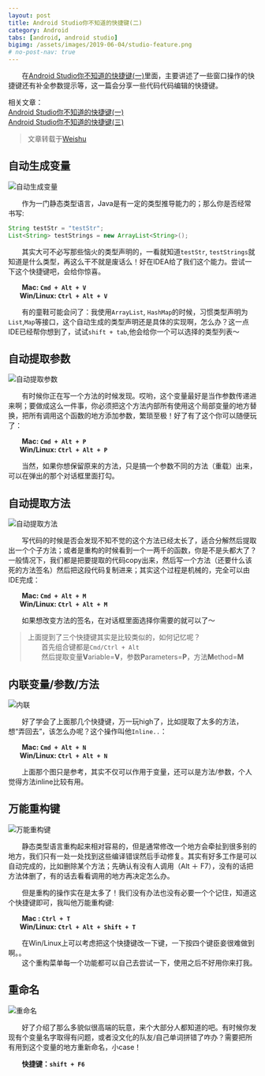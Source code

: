 ```yaml
---
layout: post
title: Android Studio你不知道的快捷键(二)
category: Android
tabs: [android, android studio]
bigimg: /assets/images/2019-06-04/studio-feature.png
# no-post-nav: true
---
```


&#160; &#160; &#160; &#160;在[Android Studio你不知道的快捷键(一)](https://cuiyiming007.github.io/android/2019/06/04/android-studio-hotkey-1.html)里面，主要讲述了一些窗口操作的快捷键还有补全参数提示等，这一篇会分享一些代码代码编辑的快捷键。

相关文章：  
[Android Studio你不知道的快捷键(一)](https://cuiyiming007.github.io/android/2019/06/04/android-studio-hotkey-1.html)  
[Android Studio你不知道的快捷键(三)](https://cuiyiming007.github.io/android/2019/06/10/android-studio-hotkey-3.html)

>文章转载于[Weishu](http://weishu.me/2015/12/12/shortcut-of-android-studio-you-may-not-know-2/)

## 自动生成变量

![自动生成变量](https://raw.githubusercontent.com/cuiyiming007/cuiyiming007.github.io.assets/master/images/2019-06-05/blog-1.gif "自动生成变量")

&#160; &#160; &#160; &#160;作为一门静态类型语言，Java是有一定的类型推导能力的；那么你是否经常书写:

```java
String testStr = "testStr";
List<String> testStrings = new ArrayList<String>();
```
&#160; &#160; &#160; &#160;其实大可不必写那些恼火的类型声明的，一看就知道`testStr`, `testStrings`就知道是什么类型，再这么干不就是废话么！好在IDEA给了我们这个能力。尝试一下这个快捷键吧，会给你惊喜。

&#160; &#160; &#160; &#160;**Mac: `Cmd + Alt + V`  
&#160; &#160; &#160; &#160;Win/Linux: `Ctrl + Alt + V`**  

&#160; &#160; &#160; &#160;有的童鞋可能会问了：我使用`ArrayList`, `HashMap`的时候，习惯类型声明为`List`,`Map`等接口，这个自动生成的类型声明还是具体的实现啊，怎么办？这一点IDE已经帮你想到了，试试`shift + tab`,他会给你一个可以选择的类型列表～

## 自动提取参数

![自动提取参数](https://raw.githubusercontent.com/cuiyiming007/cuiyiming007.github.io.assets/master/images/2019-06-05/blog-2.gif "自动提取参数")

&#160; &#160; &#160; &#160;有时候你正在写一个方法的时候发现。哎哟，这个变量最好是当作参数传递进来啊；要做成这么一件事，你必须把这个方法内部所有使用这个局部变量的地方替换，把所有调用这个函数的地方添加参数，繁琐至极！好了有了这个你可以随便玩了：

&#160; &#160; &#160; &#160;**Mac: `Cmd + Alt + P`  
&#160; &#160; &#160; &#160;Win/Linux: `Ctrl + Alt + P`**  

&#160; &#160; &#160; &#160;当然，如果你想保留原来的方法，只是搞一个参数不同的方法（重载）出来，可以在弹出的那个对话框里面打勾。

## 自动提取方法

![自动提取方法](https://raw.githubusercontent.com/cuiyiming007/cuiyiming007.github.io.assets/master/images/2019-06-05/blog-3.gif "自动提取方法")

&#160; &#160; &#160; &#160;写代码的时候是否会发现不知不觉的这个方法已经太长了，适合分解然后提取出一个个子方法；或者是重构的时候看到一个一两千的函数，你是不是头都大了？一般情况下，我们都是把要提取的代码copy出来，然后写一个方法（还要什么该死的方法签名）然后把这段代码复制进来；其实这个过程是机械的，完全可以由IDE完成：

&#160; &#160; &#160; &#160;**Mac: `Cmd + Alt + M`  
&#160; &#160; &#160; &#160;Win/Linux: `Ctrl + Alt + M`**  

&#160; &#160; &#160; &#160;如果想改变方法的签名，在对话框里面选择你需要的就可以了～

>上面提到了三个快捷键其实是比较类似的，如何记忆呢？  
>&#160; &#160; &#160; &#160;首先组合键都是`Cmd/Ctrl + Alt`  
>&#160; &#160; &#160; &#160;然后提取变量**V**ariable=**V**，参数**P**arameters=**P**，方法**M**ethod=**M**

## 内联变量/参数/方法

![内联](https://raw.githubusercontent.com/cuiyiming007/cuiyiming007.github.io.assets/master/images/2019-06-05/blog-4.gif "内联")

&#160; &#160; &#160; &#160;好了学会了上面那几个快捷键，万一玩high了，比如提取了太多的方法，想“弄回去”，该怎么办呢？这个操作叫他`Inline..`：

&#160; &#160; &#160; &#160;**Mac: `Cmd + Alt + N`  
&#160; &#160; &#160; &#160;Win/Linux: `Ctrl + Alt + N`**

&#160; &#160; &#160; &#160;上面那个图只是参考，其实不仅可以作用于变量，还可以是方法/参数，个人觉得方法inline比较有用。

## 万能重构键

![万能重构键](https://raw.githubusercontent.com/cuiyiming007/cuiyiming007.github.io.assets/master/images/2019-06-05/blog-5.png "万能重构键")

&#160; &#160; &#160; &#160;静态类型语言重构起来相对容易的，但是通常修改一个地方会牵扯到很多别的地方，我们只有一处一处找到这些编译错误然后手动修复。其实有好多工作是可以自动完成的，比如删除某个方法；先确认有没有人调用（Alt ＋ F7），没有的话把方法体删了，有的话去看看调用的地方再决定怎么办。

&#160; &#160; &#160; &#160;但是重构的操作实在是太多了！我们没有办法也没有必要一个个记住，知道这个快捷键即可，我叫他万能重构键:

&#160; &#160; &#160; &#160;**Mac : `Ctrl + T`  
&#160; &#160; &#160; &#160;Win/Linux: `Ctrl + Alt + Shift + T`**

&#160; &#160; &#160; &#160;在Win/Linux上可以考虑把这个快捷键改一下键，一下按四个键臣妾很难做到啊。。  
&#160; &#160; &#160; &#160;这个重构菜单每一个功能都可以自己去尝试一下，使用之后不好用你来打我。

## 重命名

![重命名](https://raw.githubusercontent.com/cuiyiming007/cuiyiming007.github.io.assets/master/images/2019-06-05/blog-6.gif "重命名")

&#160; &#160; &#160; &#160;好了介绍了那么多貌似很高端的玩意，来个大部分人都知道的吧。有时候你发现有个变量名字取得有问题，或者没文化的队友/自己单词拼错了咋办？需要把所有用到这个变量的地方重新命名，小case！

&#160; &#160; &#160; &#160;**快捷键：`shift + F6`**